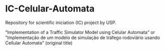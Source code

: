 # IC-Celular-Automata
Repository for scientific iniciation (IC) project by USP.

"Implementation of a Traffic Simulator Model using Celular Automata"
or
"Implementação de um modelo de simulação de tráfego rodoviário usando Cellular Automata" (original title)
